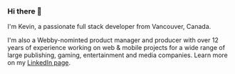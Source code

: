 ### Hi there 👋

I'm Kevin, a passionate full stack developer from Vancouver, Canada.  

I'm also a Webby-nominted product manager and producer with over 12 years of experience working on web & mobile projects for a wide range of large publishing, gaming, entertainment and media companies.  Learn more on my [LinkedIn page](https://www.linkedin.com/in/kevin-ip-pmp/).

<!--
**ipkevin/ipkevin** is a ✨ _special_ ✨ repository because its `README.md` (this file) appears on your GitHub profile.

Here are some ideas to get you started:

- 🔭 I’m currently working on ...
- 🌱 I’m currently learning ...
- 👯 I’m looking to collaborate on ...
- 🤔 I’m looking for help with ...
- 💬 Ask me about ...
- 📫 How to reach me: ...
- 😄 Pronouns: ...
- ⚡ Fun fact: ...
-->
